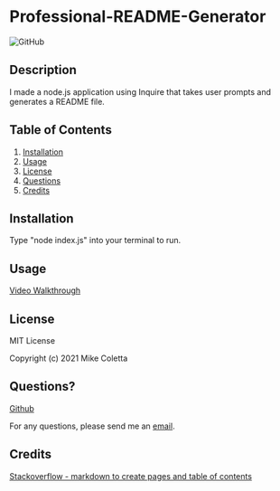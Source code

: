 # Professional-README-Generator

![GitHub](https://img.shields.io/github/license/MikeColetta/Professional-README-Generator)

## Description
    
I made a node.js application using Inquire that takes user prompts and generates a README file.
    
## Table of Contents
1. [Installation](#installation)
2. [Usage](#usage)
3. [License](#license)
4. [Questions](#questions)
5. [Credits](#credits)
    
## Installation
    
Type "node index.js" into your terminal to run.
    
## Usage

[Video Walkthrough](https://drive.google.com/file/d/1NP5jDlY3sQCFtGWYiv5qQL3gCKOoR_-3/view?usp=sharing)
    
## License
    
MIT License
    
Copyright (c) 2021 Mike Coletta
          
## Questions?
    
[Github](https://github.com/MikeColetta)
    
For any questions, please send me an [email](mailto:coletta.mike@gmail.com).

## Credits
[Stackoverflow - markdown to create pages and table of contents](https://stackoverflow.com/questions/11948245/markdown-to-create-pages-and-table-of-contents)